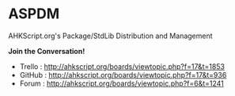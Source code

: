ASPDM  
=====  
  
AHKScript.org's Package/StdLib Distribution and Management
  
**Join the Conversation!**  
- Trello : http://ahkscript.org/boards/viewtopic.php?f=17&t=1853
- GitHub : http://ahkscript.org/boards/viewtopic.php?f=17&t=936
- Forum : http://ahkscript.org/boards/viewtopic.php?f=6&t=1241